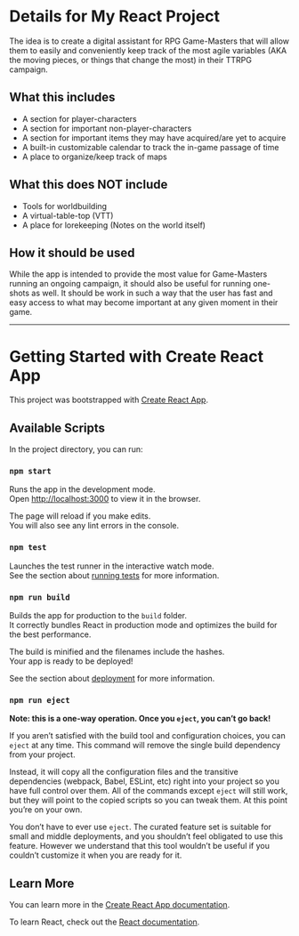 # Details for My React Project

The idea is to create a digital assistant for RPG Game-Masters that will allow them to easily and conveniently keep track of the most agile variables (AKA the moving pieces, or things that change the most) in their TTRPG campaign.

## What this includes
- A section for player-characters
- A section for important non-player-characters
- A section for important items they may have acquired/are yet to acquire
- A built-in customizable calendar to track the in-game passage of time
- A place to organize/keep track of maps

## What this does NOT include
- Tools for worldbuilding
- A virtual-table-top (VTT)
- A place for lorekeeping (Notes on the world itself)

## How it should be used

While the app is intended to provide the most value for Game-Masters running an ongoing campaign, it should also be useful for running one-shots as well. It should be work in such a way that the user has fast and easy access to what may become important at any given moment in their game.









----------------------------------------------------------------------------------------------------------------

# Getting Started with Create React App

This project was bootstrapped with [Create React App](https://github.com/facebook/create-react-app).

## Available Scripts

In the project directory, you can run:

### `npm start`

Runs the app in the development mode.\
Open [http://localhost:3000](http://localhost:3000) to view it in the browser.

The page will reload if you make edits.\
You will also see any lint errors in the console.

### `npm test`

Launches the test runner in the interactive watch mode.\
See the section about [running tests](https://facebook.github.io/create-react-app/docs/running-tests) for more information.

### `npm run build`

Builds the app for production to the `build` folder.\
It correctly bundles React in production mode and optimizes the build for the best performance.

The build is minified and the filenames include the hashes.\
Your app is ready to be deployed!

See the section about [deployment](https://facebook.github.io/create-react-app/docs/deployment) for more information.

### `npm run eject`

**Note: this is a one-way operation. Once you `eject`, you can’t go back!**

If you aren’t satisfied with the build tool and configuration choices, you can `eject` at any time. This command will remove the single build dependency from your project.

Instead, it will copy all the configuration files and the transitive dependencies (webpack, Babel, ESLint, etc) right into your project so you have full control over them. All of the commands except `eject` will still work, but they will point to the copied scripts so you can tweak them. At this point you’re on your own.

You don’t have to ever use `eject`. The curated feature set is suitable for small and middle deployments, and you shouldn’t feel obligated to use this feature. However we understand that this tool wouldn’t be useful if you couldn’t customize it when you are ready for it.

## Learn More

You can learn more in the [Create React App documentation](https://facebook.github.io/create-react-app/docs/getting-started).

To learn React, check out the [React documentation](https://reactjs.org/).
